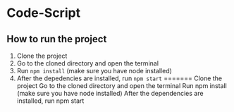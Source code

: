 # Code-Script

## How to run the project
1. Clone the project
2. Go to the cloned directory and open the terminal
3. Run `npm install` (make sure you have node installed)
4. After the depedencies are installed, run `npm start`
=======
Clone the project
Go to the cloned directory and open the terminal
Run npm install (make sure you have node installed)
After the dependencies are installed, run npm start
